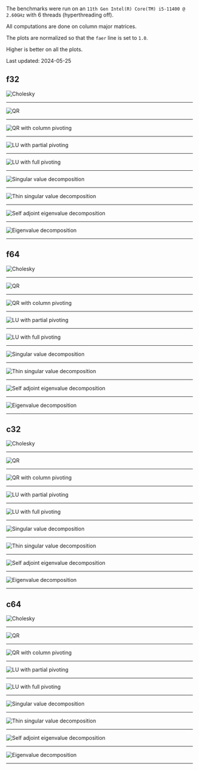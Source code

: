 The benchmarks were run on an `11th Gen Intel(R) Core(TM) i5-11400 @ 2.60GHz` with 6 threads (hyperthreading off).  

All computations are done on column major matrices.

The plots are normalized so that the `faer` line is set to `1.0`.

Higher is better on all the plots.

Last updated: 2024-05-25

## f32

![Cholesky](./plots/mt_cholesky_f32_plot.png)

---

![QR](./plots/mt_qr_f32_plot.png)

---

![QR with column pivoting](./plots/mt_piv_qr_f32_plot.png)

---

![LU with partial pivoting](./plots/mt_lu_f32_plot.png)

---

![LU with full pivoting](./plots/mt_piv_lu_f32_plot.png)

---

![Singular value decomposition](./plots/mt_svd_f32_plot.png)

---

![Thin singular value decomposition](./plots/mt_thin_svd_f32_plot.png)

---

![Self adjoint eigenvalue decomposition](./plots/mt_eigh_f32_plot.png)

---

![Eigenvalue decomposition](./plots/mt_eig_f32_plot.png)

---

## f64

![Cholesky](./plots/mt_cholesky_f64_plot.png)

---

![QR](./plots/mt_qr_f64_plot.png)

---

![QR with column pivoting](./plots/mt_piv_qr_f64_plot.png)

---

![LU with partial pivoting](./plots/mt_lu_f64_plot.png)

---

![LU with full pivoting](./plots/mt_piv_lu_f64_plot.png)

---

![Singular value decomposition](./plots/mt_svd_f64_plot.png)

---

![Thin singular value decomposition](./plots/mt_thin_svd_f64_plot.png)

---

![Self adjoint eigenvalue decomposition](./plots/mt_eigh_f64_plot.png)

---

![Eigenvalue decomposition](./plots/mt_eig_f64_plot.png)

---

## c32

![Cholesky](./plots/mt_cholesky_c32_plot.png)

---

![QR](./plots/mt_qr_c32_plot.png)

---

![QR with column pivoting](./plots/mt_piv_qr_c32_plot.png)

---

![LU with partial pivoting](./plots/mt_lu_c32_plot.png)

---

![LU with full pivoting](./plots/mt_piv_lu_c32_plot.png)

---

![Singular value decomposition](./plots/mt_svd_c32_plot.png)

---

![Thin singular value decomposition](./plots/mt_thin_svd_c32_plot.png)

---

![Self adjoint eigenvalue decomposition](./plots/mt_eigh_c32_plot.png)

---

![Eigenvalue decomposition](./plots/mt_eig_c32_plot.png)

---

## c64

![Cholesky](./plots/mt_cholesky_c64_plot.png)

---

![QR](./plots/mt_qr_c64_plot.png)

---

![QR with column pivoting](./plots/mt_piv_qr_c64_plot.png)

---

![LU with partial pivoting](./plots/mt_lu_c64_plot.png)

---

![LU with full pivoting](./plots/mt_piv_lu_c64_plot.png)

---

![Singular value decomposition](./plots/mt_svd_c64_plot.png)

---

![Thin singular value decomposition](./plots/mt_thin_svd_c64_plot.png)

---

![Self adjoint eigenvalue decomposition](./plots/mt_eigh_c64_plot.png)

---

![Eigenvalue decomposition](./plots/mt_eig_c64_plot.png)

---
